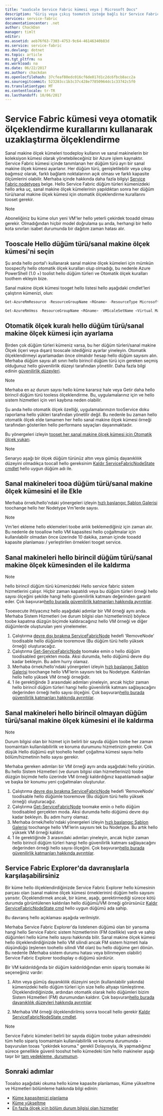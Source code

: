```yaml
---
title: "aaaScale Service Fabric kümesi veya | Microsoft Docs"
description: "Giriş veya çıkış toomatch isteğe bağlı bir Service Fabric kümesi her düğüm türü/sanal makine ölçek kümesi için otomatik ölçeklendirme kurallarını ayarlayarak ölçeklendirin. Ekleme veya düğümleri tooa Service Fabric kümesi kaldırma"
services: service-fabric
documentationcenter: .net
author: ChackDan
manager: timlt
editor: 
ms.assetid: aeb76f63-7303-4753-9c64-46146340b83d
ms.service: service-fabric
ms.devlang: dotnet
ms.topic: article
ms.tgt_pltfrm: na
ms.workload: na
ms.date: 06/22/2017
ms.author: chackdan
ms.openlocfilehash: 37cfeaf80edc016cf6de017d1c2dc6fbcb8acc2a
ms.sourcegitcommit: 523283cc1b3c37c428e77850964dc1c33742c5f0
ms.translationtype: MT
ms.contentlocale: tr-TR
ms.lasthandoff: 10/06/2017
---
```

# <a name="scale-a-service-fabric-cluster-in-or-out-using-auto-scale-rules"></a>Service Fabric kümesi veya otomatik ölçeklendirme kurallarını kullanarak uzaklaştırma ölçeklendirme
Sanal makine ölçek kümeleri toodeploy kullanın ve sanal makinelerin bir koleksiyon kümesi olarak yönetebileceğiniz bir Azure işlem kaynaktır. Service Fabric kümesi içinde tanımlanan her düğüm türü ayrı bir sanal makine ölçek kümesi ayarlanır. Her düğüm türü, genişletilebilir veya çıkışı bağımsız olarak, farklı bağlantı noktalarının açık olması ve farklı kapasite ölçümlerini olabilir. Merhaba içinde hakkında daha fazla bilgiyi [Service Fabric nodetypes](service-fabric-cluster-nodetypes.md) belge. Hello Service Fabric düğüm türleri kümenizdeki hello arka uç, sanal makine ölçek kümelerinin yapıldıktan sonra her düğüm türü/sanal makine ölçek kümesi için otomatik ölçeklendirme kurallarını tooset gerekir.

> [!NOTE]
> Aboneliğiniz bu küme olun yeni VM'ler hello yeterli çekirdek tooadd olması gerekir. Olmadığından hiçbir model doğrulama şu anda, herhangi bir hello kota sınırları isabet durumunda bir dağıtım zaman hatası alır.
> 
> 

## <a name="choose-hello-node-typevirtual-machine-scale-set-tooscale"></a>Tooscale Hello düğüm türü/sanal makine ölçek kümesi'ni seçin
Şu anda hello portal'ı kullanarak sanal makine ölçek kümeleri için mümkün toospecify hello otomatik ölçek kuralları olup olmadığı, bu nedenle Azure PowerShell (1.0 +) toolist hello düğüm türleri ve Otomatik ölçek kuralları toothem ekleyin bize.

Sanal makine ölçek kümesi tooget hello listesi hello aşağıdaki cmdlet'leri çalıştırın kümenizi, olun:

```powershell
Get-AzureRmResource -ResourceGroupName <RGname> -ResourceType Microsoft.Compute/VirtualMachineScaleSets

Get-AzureRmVmss -ResourceGroupName <RGname> -VMScaleSetName <Virtual Machine scale set name>
```

## <a name="set-auto-scale-rules-for-hello-node-typevirtual-machine-scale-set"></a>Otomatik ölçek kuralı hello düğüm türü/sanal makine ölçek kümesi için ayarlama
Birden çok düğüm türleri kümeniz varsa, bu her düğüm türleri/sanal makine Ölçek (içeri veya dışarı) tooscale istediğiniz ayarlar yineleyin. Otomatik ölçeklendirmeyi ayarlamadan önce olmalıdır hesap hello düğüm sayısını alın. Merhaba düğüm sayısı alt sınırı hello birincil düğüm türü için gereken seçmiş olduğunuz hello güvenilirlik düzeyi tarafından yönetilir. Daha fazla bilgi edinin [güvenilirlik düzeyleri](service-fabric-cluster-capacity.md).

> [!NOTE]
> Merhaba en az durum sayısı hello küme kararsız hale veya Getir daha hello birincil düğüm türü tooless ölçeklendirme. Bu, uygulamalarınız için ve hello sistem hizmetleri için veri kaybına neden olabilir.
> 
> 

Şu anda hello otomatik ölçek özelliği, uygulamalarınızın tooService doku raporlama hello yükleri tarafından yönetilir değil. Bu nedenle bu zaman hello otomatik ölçek elde tamamen her hello sanal makine ölçek kümesi örneği tarafından gösterilen hello performans sayaçları dayanmaktadır.  

Bu yönergeleri izleyin [tooset her sanal makine ölçek kümesi için Otomatik ölçek yukarı](../virtual-machine-scale-sets/virtual-machine-scale-sets-autoscale-overview.md).

> [!NOTE]
> Senaryo aşağı bir ölçek düğüm türünüz altın veya gümüş dayanıklılık düzeyini olmadıkça toocall hello gereksinim [Kaldır ServiceFabricNodeState cmdlet](https://msdn.microsoft.com/library/azure/mt125993.aspx) hello uygun düğüm adı ile.
> 
> 

## <a name="manually-add-vms-tooa-node-typevirtual-machine-scale-set"></a>Sanal makineleri tooa düğüm türü/sanal makine ölçek kümesini el ile Ekle
Merhaba örnek/hello'ndaki yönergeleri izleyin [hızlı başlangıç Şablon Galerisi](https://github.com/Azure/azure-quickstart-templates/tree/master/201-vmss-scale-existing) toochange hello her Nodetype Vm'lerde sayısı. 

> [!NOTE]
> Vm'leri ekleme hello eklemeleri toobe anlık beklemediğiniz için zaman alır. Bu nedenle de tooallow hello VM kapasitesi hello çoğaltmalar için kullanılabilir olmadan önce üzerinde 10 dakika, zaman içinde tooadd kapasite planlaması / yerleştirilen örnekleri tooget service.
> 
> 

## <a name="manually-remove-vms-from-hello-primary-node-typevirtual-machine-scale-set"></a>Sanal makineleri hello birincil düğüm türü/sanal makine ölçek kümesinden el ile kaldırma
> [!NOTE]
> hello birincil düğüm türü kümenizdeki Hello service fabric sistem hizmetlerini çalışır. Hiçbir zaman kapatıldı veya bu düğüm türleri örneği hello sayısı ölçeğini şekilde hangi hello güvenilirlik katmanı değerinden garanti eder. Çok başvuran[hello burada güvenilirlik katmanları hakkında ayrıntılar](service-fabric-cluster-capacity.md). 
> 
> 

Tooexecute ihtiyacınız hello aşağıdaki adımlar bir VM örneği aynı anda. Merhaba Sistem Hizmetleri (ve durum bilgisi olan hizmetlerinizi) böylece toobe kapatma düzgün biçimde kaldıracağınız hello VM örneği ve diğer düğümlerde oluşturulan yeni yinelemeler.

1. Çalıştırma [devre dışı bırakma ServiceFabricNode](https://msdn.microsoft.com/library/mt125852.aspx) hedefi 'RemoveNode' toodisable hello düğümle tooremove (Bu düğüm türü hello yüksek örneği) oluşturacağız.
2. Çalıştırma [Get-ServiceFabricNode](https://msdn.microsoft.com/library/mt125856.aspx) toomake emin o hello düğüm toodisabled gerçekten moda. Aksi durumda, hello düğümü devre dışı kadar bekleyin. Bu adım hurry olamaz.
3. Merhaba örnek/hello'ndaki yönergeleri izleyin [hızlı başlangıç Şablon Galerisi](https://github.com/Azure/azure-quickstart-templates/tree/master/201-vmss-scale-existing) toochange hello VM'lerin sayısını tek bu Nodetype. Kaldırılan hello hello yüksek VM örneği örneğidir. 
4. 1 ile gerektiğinde 3 arasındaki adımları yineleyin, ancak hiçbir zaman hello birincil düğüm türleri hangi hello güvenilirlik katmanı sağlayacağını değerinden örneği hello sayısı ölçeğini. Çok başvuran[hello burada güvenilirlik katmanları hakkında ayrıntılar](service-fabric-cluster-capacity.md). 

## <a name="manually-remove-vms-from-hello-non-primary-node-typevirtual-machine-scale-set"></a>Sanal makineleri hello birincil olmayan düğüm türü/sanal makine ölçek kümesini el ile kaldırma
> [!NOTE]
> Durum bilgisi olan bir hizmet için belirli bir sayıda düğüm toobe her zaman toomaintain kullanılabilirlik ve koruma durumunu hizmetinizin gerekir. Çok düşük Hello düğümü eşit toohello hedef çoğaltma kümesi sayısı hello bölüm/hizmetinin hello sayısı gerekir. 
> 
> 

Merhaba gereken adımları bir VM örneği aynı anda aşağıdaki hello yürütün. Bu hello Sistem Hizmetleri (ve durum bilgisi olan hizmetlerinizi) toobe düzgün biçimde hello üzerinde VM örneği kaldırdığınız kapatılamadı sağlar ve başka bir konumu yeni çoğaltmaları oluşturulur.

1. Çalıştırma [devre dışı bırakma ServiceFabricNode](https://msdn.microsoft.com/library/mt125852.aspx) hedefi 'RemoveNode' toodisable hello düğümle tooremove (Bu düğüm türü hello yüksek örneği) oluşturacağız.
2. Çalıştırma [Get-ServiceFabricNode](https://msdn.microsoft.com/library/mt125856.aspx) toomake emin o hello düğüm toodisabled gerçekten moda. Aksi durumda hello düğümü devre dışı kadar bekleyin. Bu adım hurry olamaz.
3. Merhaba örnek/hello'ndaki yönergeleri izleyin [hızlı başlangıç Şablon Galerisi](https://github.com/Azure/azure-quickstart-templates/tree/master/201-vmss-scale-existing) toochange hello VM'lerin sayısını tek bu Nodetype. Bu artık hello yüksek VM örneği kaldırır. 
4. 1 ile gerektiğinde 3 arasındaki adımları yineleyin, ancak hiçbir zaman hello birincil düğüm türleri hangi hello güvenilirlik katmanı sağlayacağını değerinden örneği hello sayısı ölçeğini. Çok başvuran[hello burada güvenilirlik katmanları hakkında ayrıntılar](service-fabric-cluster-capacity.md).

## <a name="behaviors-you-may-observe-in-service-fabric-explorer"></a>Service Fabric Explorer'da davranışlarla karşılaşabilirsiniz
Bir küme hello ölçeklendirdiğinizde Service Fabric Explorer hello kümesinin parçası olan (sanal makine ölçek kümesi örneklerinin) düğüm hello sayısını yansıtır.  Ölçeklendirmek ancak, bir küme, aşağı, gerektirmediği sürece kötü durumda görüntülenen kaldırılan hello düğümü/VM örneği görürsünüz [Kaldır ServiceFabricNodeState cmd](https://msdn.microsoft.com/library/mt125993.aspx) hello uygun düğümü ada sahip.   

Bu davranış hello açıklaması aşağıda verilmiştir.

Merhaba Service Fabric Explorer'da listelenen düğümü olan bir yansıma hangi hello Service Fabric sistem hizmetlerinin (FM özellikle) vardı ve sahip düğümleri hello küme hello sayısı hakkında bilir. Sanal makine ölçek kümesi hello ölçeklendirdiğinizde hello VM silindi ancak FM sistem hizmeti hala düşündüğü (eşlenen toohello silindi VM olan) bu hello düğüme geri dönün. Bu nedenle (Merhaba sistem durumu hatası veya bilinmeyen olabilir) Service Fabric Explorer toodisplay o düğümü sürdürür.

Bir VM kaldırıldığında bir düğüm kaldırıldığından emin sipariş toomake iki seçeneğiniz vardır:

1) Altın veya gümüş dayanıklılık düzeyini seçin (kullanılabilir yakında) kümenizdeki hello düğüm türleri için size hello altyapı tümleştirme. Ölçeklendirdiğinizde, ardından otomatik olarak hello düğümleri bizim Sistem Hizmetleri (FM) durumundan kaldırır.
Çok başvuran[hello burada dayanıklılık düzeyleri hakkında ayrıntılar](service-fabric-cluster-capacity.md)

2) Merhaba VM örneği ölçeklendirilmiş sonra toocall hello gerekir [Kaldır ServiceFabricNodeState cmdlet](https://msdn.microsoft.com/library/mt125993.aspx).

> [!NOTE]
> Service Fabric kümeleri belirli bir sayıda düğüm toobe yukarı adresindeki tüm hello sipariş toomaintain kullanılabilirlik ve koruma durumunda - başvurulan tooas "çekirdek koruma." gerekli Dolayısıyla, ilk yapmadığınız sürece genellikle güvenli tooshut hello kümedeki tüm hello makineler aşağı taşır bir [tam yedekleme, durumunun](service-fabric-reliable-services-backup-restore.md).
> 
> 

## <a name="next-steps"></a>Sonraki adımlar
Tooalso aşağıdaki okuma hello küme kapasite planlaması, Küme yükseltme ve Hizmetleri bölümleme hakkında bilgi edinin:

* [Küme kapasitenizi planlama](service-fabric-cluster-capacity.md)
* [Küme yükseltme](service-fabric-cluster-upgrade.md)
* [En fazla ölçek için bölüm durum bilgisi olan hizmetler](service-fabric-concepts-partitioning.md)

<!--Image references-->
[BrowseServiceFabricClusterResource]: ./media/service-fabric-cluster-scale-up-down/BrowseServiceFabricClusterResource.png
[ClusterResources]: ./media/service-fabric-cluster-scale-up-down/ClusterResources.png
